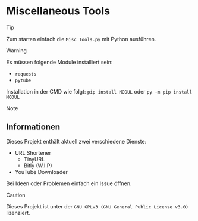 
# Miscellaneous Tools
> [!TIP]
> Zum starten einfach die `Misc Tools.py` mit Python ausführen.

> [!WARNING]
> Es müssen folgende Module installiert sein: 
> - `requests`
> - `pytube`
> 
> Installation in der CMD wie folgt: `pip install MODUL` oder `py -m pip install MODUL`

> [!NOTE]
>## Informationen
> Dieses Projekt enthält aktuell zwei verschiedene Dienste:
> - URL Shortener
>   - TinyURL
>   - Bitly (W.I.P)
> - YouTube Downloader
>
> Bei Ideen oder Problemen einfach ein Issue öffnen.

> [!CAUTION]
> Dieses Projekt ist unter der `GNU GPLv3 (GNU General Public License v3.0)` lizenziert.